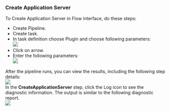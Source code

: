 
### Create Application Server

To Create Application Server in Flow interface, do these steps:

 * Create Pipeline.
 * Create task.
 * In task definition choose Plugin and choose following parameters:
   <br /><img src="../../plugins/EC-WebSphere/images/CreateApplicationServer/PipelinePicker.png" />
 * Click on arrow.
 * Enter the following parameters:
   <br /><img src="../../plugins/EC-WebSphere/images/CreateApplicationServer/PipelineConfig.png" />

After the pipeline runs, you can view the results, including the following step details:
<br /><img src="../../plugins/EC-WebSphere/images/CreateApplicationServer/PipelineResult.png" />
<br />In the <b>CreateApplicationServer</b> step, click the Log icon to see the diagnostic information. The output is similar to the following diagnostic report.
<br /><img src="../../plugins/EC-WebSphere/images/CreateApplicationServer/PipelineLog.png" />
